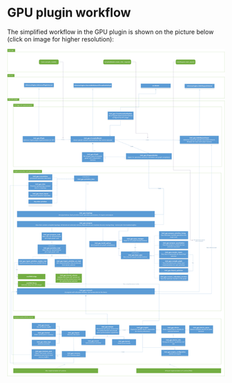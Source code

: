 # GPU plugin workflow

The simplified workflow in the GPU plugin is shown on the picture below (click on image for higher resolution):

[ ![](images/ov_intel_gpu_plugin_diagram.png) ](images/ov_intel_gpu_plugin_diagram.png)